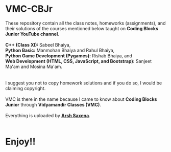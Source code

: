# VMC-CBJr
These repository contain all the class notes, homeworks (assignments), and their solutions of the courses mentioned below taught on <b>Coding Blocks Junior YouTube channel</b>.<br><br>
<b>C++ (Class XI): </b>Sabeel Bhaiya,<br>
<b>Python Basic:</b> Manmohan Bhaiya and Rahul Bhaiya, <br>
<b>Python Game Development (Pygames):</b> Rishab Bhaiya, and<br>
<b>Web Development (HTML, CSS, JavaScript, and Bootstrap):</b> Sanjeet Ma'am and Mosina Ma'am.<br>
<br><br>
I suggest you not to copy homework solutions and if you do so, I would be claiming copyright.
<br><br>
VMC is there in the name because I came to know about <b>Coding Blocks Junior</b> through <b>Vidyamandir Classes (VMC)</b>. <br><br>
Everything is uploaded by <b><a href=https://www.instagram.com/arsh.saxena02>Arsh Saxena</a></b>.
<br><br>
<h1>Enjoy!!</h1>
